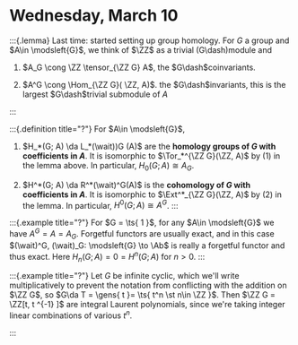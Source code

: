 # Wednesday, March 10
 
 :::{.lemma}
Last time: started setting up group homology.
For $G$ a group and $A\in \modsleft{G}$, we think of $\ZZ$ as a trivial \(G\dash\)module and

1. $A_G \cong \ZZ \tensor_{\ZZ G} A$, the $G\dash$coinvariants.

2. $A^G \cong \Hom_{\ZZ G}( \ZZ, A)$.
  the $G\dash$invariants, this is the largest $G\dash$trivial submodule of $A$

 :::


:::{.definition title="?"}
For $A\in \modsleft{G}$,

1. $H_*(G; A) \da L_*(\wait))G (A)$ are the **homology groups of $G$ with coefficients in $A$**.
  It is isomorphic to $\Tor_*^{\ZZ G}(\ZZ, A)$ by (1) in the lemma above.
  In particular, $H_0(G; A) \cong A_G$.

2. $H^*(G; A) \da R^*(\wait)^G(A)$ is the **cohomology of $G$ with coefficients in $A$**.
  It is isomorphic to $\Ext^*_{\ZZ G}(\ZZ, A)$ by (2) in the lemma.
  In particular, $H^0(G; A) \cong A^G$.
:::


:::{.example title="?"}
For $G = \ts{ 1 }$, for any $A\in \modsleft{G}$ we have $A^G = A = A_G$.
Forgetful functors are usually exact, and in this case $(\wait)^G, (\wait)_G: \modsleft{G} \to \Ab$ is really a forgetful functor and thus exact.
Here $H_n(G; A) = 0 = H^n(G; A)$ for $n>0$.
:::


:::{.example title="?"}
Let $G$ be infinite cyclic, which we'll write multiplicatively to prevent the notation from conflicting with the addition on $\ZZ G$, so $G\da T = \gens{ t }= \ts{ t^n \st n\in \ZZ }$. 
Then $\ZZ G = \ZZ[t, t ^{-1} ]$ are integral Laurent polynomials, since we're taking integer linear combinations of various $t^n$.

:::



 
